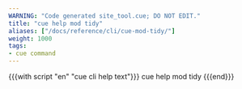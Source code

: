 ```yaml
---
WARNING: "Code generated site_tool.cue; DO NOT EDIT."
title: "cue help mod tidy"
aliases: ["/docs/reference/cli/cue-mod-tidy/"]
weight: 1000
tags:
- cue command
---
```


{{{with script "en" "cue cli help text"}}}
cue help mod tidy
{{{end}}}
